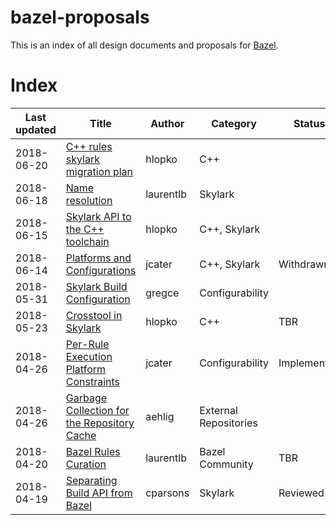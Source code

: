 # bazel-proposals

This is an index of all design documents and proposals for [Bazel](https://bazel.build).

# Index

| Last updated | Title                                                                                                                           | Author    | Category              | Status      |
|--------------|---------------------------------------------------------------------------------------------------------------------------------|-----------|-----------------------|-------------|
| 2018-06-20   | [C++ rules skylark migration plan](https://docs.google.com/document/d/1Adqu7--verca4gCh3ZdnVMjjCz4VzurHxKEZAh9u03E)             | hlopko    | C++                   |             |
| 2018-06-18   | [Name resolution](https://docs.google.com/document/d/1-atlB3j59XqKTDIE8ibBDT_cVAp_QGFQoDwdm3ITVG0)                              | laurentlb | Skylark               |             |
| 2018-06-15   | [Skylark API to the C++ toolchain](https://docs.google.com/document/d/1M8JA7kzZnWpLZ3WEX9rp6k2u_nlwE8smsHYgVTSSJ9k)             | hlopko    | C++, Skylark          |             |
| 2018-06-14   | [Platforms and Configurations](https://docs.google.com/document/d/1XyGTHgcfI9aL-JHpC-xMztEPZQauXhFzBZXTKMbgFRw)                 | jcater    | C++, Skylark          | Withdrawn   |
| 2018-05-31   | [Skylark Build Configuration](https://docs.google.com/document/d/1vc8v-kXjvgZOdQdnxPTaV0rrLxtP2XwnD2tAZlYJOqw)                  | gregce    | Configurability       |             |
| 2018-05-23   | [Crosstool in Skylark](https://docs.google.com/document/d/1Nqf16jqDGWSrPp4VuRxh0iNnVBoAXsO0meDH69J9xoc)                         | hlopko    | C++                   | TBR         |
| 2018-04-26   | [Per-Rule Execution Platform Constraints](https://docs.google.com/document/d/1p1J2ktWTpoKvNATjC6U29vhz1_-Dgbe9YRPr5wisfzY)      | jcater    | Configurability       | Implemented |
| 2018-04-26   | [Garbage Collection for the Repository Cache](https://docs.google.com/document/d/1IuciCmnY0Z9naciq10G2zb94mCb9xfpFLh5ZIgMcPqU/) | aehlig    | External Repositories |             |
| 2018-04-20   | [Bazel Rules Curation](https://docs.google.com/document/d/1oYQ-cqmqrpVE02rphobn4F_Q-lqvch4IiUlqEy9q2Fs)                         | laurentlb | Bazel Community       | TBR         |
| 2018-04-19   | [Separating Build API from Bazel](https://docs.google.com/document/d/1UDEpjP_qWQRYsPRvx7TOsdB8J4o5khfhzGcWplW7zzI)              | cparsons  | Skylark               | Reviewed    |
